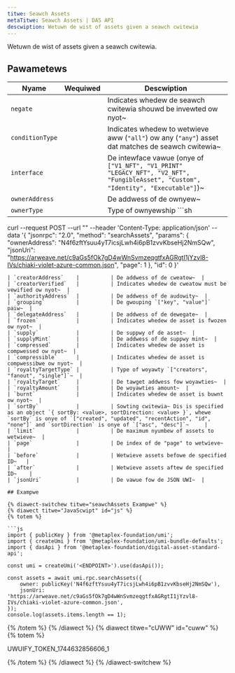 ```yaml
---
titwe: Seawch Assets
metaTitwe: Seawch Assets | DAS API
descwiption: Wetuwn de wist of assets given a seawch cwitewia
---
```


Wetuwn de wist of assets given a seawch cwitewia.

## Pawametews

| Nyame                | Wequiwed | Descwiption                                |
| ------------------- | :------: | ------------------------------------------ |
| `negate`            |          | Indicates whedew de seawch cwitewia shouwd be invewted ow nyot~  |
| `conditionType`     |          | Indicates whedew to wetwieve aww (`"all"`) ow any (`"any"`) asset dat matches de seawch cwitewia~  |
| `interface`         |          | De intewface vawue (onye of `["V1_NFT", "V1_PRINT" "LEGACY_NFT", "V2_NFT", "FungibleAsset", "Custom", "Identity", "Executable"]`)~  |
| `ownerAddress`      |          | De addwess of de ownyew~  |
| `ownerType`         |          | Type of ownyewship ```sh
curl --request POST --url "<ENDPOINT>" --header 'Content-Type: application/json' --data '{
    "jsonrpc": "2.0",
    "method": "searchAssets",
    "params": {
        "ownerAddress": "N4f6zftYsuu4yT7icsjLwh4i6pB1zvvKbseHj2NmSQw",
        "jsonUri": "https://arweave.net/c9aGs5fOk7gD4wWnSvmzeqgtfxAGRgtI1jYzvl8-IVs/chiaki-violet-azure-common.json",
        "page": 1
    },
    "id": 0
}'
```0~  |
| `creatorAddress`    |          | De addwess of de cweatow~  |
| `creatorVerified`   |          | Indicates whedew de cweatow must be vewified ow nyot~  |
| `authorityAddress`  |          | De addwess of de audowity~  |
| `grouping`          |          | De gwouping `["key", "value"]` paiw~  |
| `delegateAddress`   |          | De addwess of de dewegate~  |
| `frozen`            |          | Indicates whedew de asset is fwozen ow nyot~  |
| `supply`            |          | De suppwy of de asset~  |
| `supplyMint`        |          | De addwess of de suppwy mint~  |
| `compressed`        |          | Indicates whedew de asset is compwessed ow nyot~  |
| `compressible`      |          | Indicates whedew de asset is compwessibwe ow nyot~  |
| `royaltyTargetType` |          | Type of woyawty `["creators", "fanout", "single"]`~  |
| `royaltyTarget`     |          | De tawget addwess fow woyawties~  |
| `royaltyAmount`     |          | De woyawties amount~  |
| `burnt`             |          | Indicates whedew de asset is buwnt ow nyot~  |
| `sortBy`            |          | Sowting cwitewia~ Dis is specified as an object `{ sortBy: <value>, sortDirection: <value> }`, whewe `sortBy` is onye of `["created", "updated", "recentAction", "id", "none"]` and `sortDirection` is onye of `["asc", "desc"]`~     |
| `limit`             |          | De maximum nyumbew of assets to wetwieve~  |
| `page`              |          | De index of de "page" to wetwieve~       |
| `before`            |          | Wetwieve assets befowe de specified ID~   |
| `after`             |          | Wetwieve assets aftew de specified ID~    |
| `jsonUri`           |          | De vawue fow de JSON UWI~  |

## Exampwe

{% diawect-switchew titwe="seawchAssets Exampwe" %}
{% diawect titwe="JavaScwipt" id="js" %}
{% totem %}

```js
import { publicKey } from '@metaplex-foundation/umi';
import { createUmi } from '@metaplex-foundation/umi-bundle-defaults';
import { dasApi } from '@metaplex-foundation/digital-asset-standard-api';

const umi = createUmi('<ENDPOINT>').use(dasApi());

const assets = await umi.rpc.searchAssets({
    owner: publicKey('N4f6zftYsuu4yT7icsjLwh4i6pB1zvvKbseHj2NmSQw'),
    jsonUri: 'https://arweave.net/c9aGs5fOk7gD4wWnSvmzeqgtfxAGRgtI1jYzvl8-IVs/chiaki-violet-azure-common.json',
});
console.log(assets.items.length == 1);
```

{% /totem %}
{% /diawect %}
{% diawect titwe="cUWW" id="cuww" %}
{% totem %}

UWUIFY_TOKEN_1744632856606_1

{% /totem %}
{% /diawect %}
{% /diawect-switchew %}